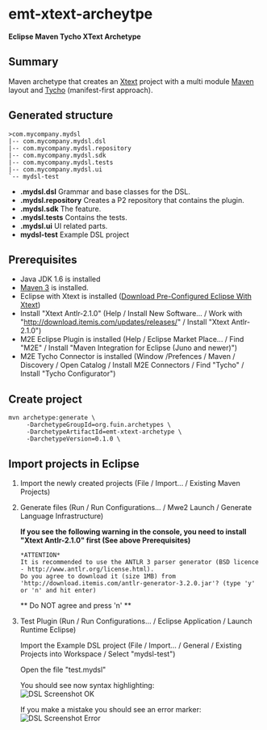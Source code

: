 emt-xtext-archeytpe
===================
__Eclipse Maven Tycho XText Archetype__

Summary
-------
Maven archetype that creates an [Xtext](http://www.eclipse.org/Xtext/ "Xtext") project with a multi module [Maven](http://maven.apache.org/ "Maven") layout and [Tycho](http://eclipse.org/tycho/ "Tycho") (manifest-first approach).

Generated structure
-------------------
```
>com.mycompany.mydsl
|-- com.mycompany.mydsl.dsl
|-- com.mycompany.mydsl.repository
|-- com.mycompany.mydsl.sdk
|-- com.mycompany.mydsl.tests
|-- com.mycompany.mydsl.ui
`-- mydsl-test
```

* __.mydsl.dsl__ Grammar and base classes for the DSL.
* __.mydsl.repository__ Creates a P2 repository that contains the plugin.
* __.mydsl.sdk__ The feature.
* __.mydsl.tests__ Contains the tests.
* __.mydsl.ui__ UI related parts.
* __mydsl-test__ Example DSL project

Prerequisites
-------------

* Java JDK 1.6 is installed
* [Maven 3](http://maven.apache.org/download.cgi#Installation "Apache Maven Installation") is installed.
* Eclipse with Xtext is installed ([Download Pre-Configured Eclipse With Xtext](http://www.eclipse.org/Xtext/download.html "Download Eclipse with Xtext"))
* Install "Xtext Antlr-2.1.0" (Help / Install New Software... / Work with "http://download.itemis.com/updates/releases/" / Install "Xtext Antlr-2.1.0") 
* M2E Eclipse Plugin is installed (Help / Eclipse Market Place... / Find "M2E" / Install "Maven Integration for Eclipse (Juno and newer)")  
* M2E Tycho Connector is installed (Window /Prefences / Maven / Discovery / Open Catalog / Install M2E Connectors / Find "Tycho" / Install "Tycho Configurator") 

Create project
--------------

```
mvn archetype:generate \
     -DarchetypeGroupId=org.fuin.archetypes \
     -DarchetypeArtifactId=emt-xtext-archetype \
     -DarchetypeVersion=0.1.0 \
```

Import projects in Eclipse
--------------------------

1. Import the newly created projects (File / Import... / Existing Maven Projects)

2. Generate files (Run / Run Configurations... / Mwe2 Launch / Generate Language Infrastructure)
   
   **If you see the following warning in the console, you need to install "Xtext Antlr-2.1.0" first (See above Prerequisites)**
	```
	*ATTENTION*
	It is recommended to use the ANTLR 3 parser generator (BSD licence - http://www.antlr.org/license.html).
	Do you agree to download it (size 1MB) from 'http://download.itemis.com/antlr-generator-3.2.0.jar'? (type 'y' or 'n' and hit enter)
	```
	** Do NOT agree and press 'n' **
	
3. Test Plugin (Run / Run Configurations... / Eclipse Application / Launch Runtime Eclipse)
   
   Import the Example DSL project (File / Import... / General / Existing Projects into Workspace / Select "mydsl-test")

   Open the file "test.mydsl"
   
   You should see now syntax highlighting:   
   ![DSL Screenshot OK](https://raw.github.com/fuinorg/emt-xtext-archeytpe/master/www/mydsl-ok.jpg)
   
   If you make a mistake you should see an error marker:   
   ![DSL Screenshot Error](https://raw.github.com/fuinorg/emt-xtext-archeytpe/master/www/mydsl-error.jpg)
   
   
   

